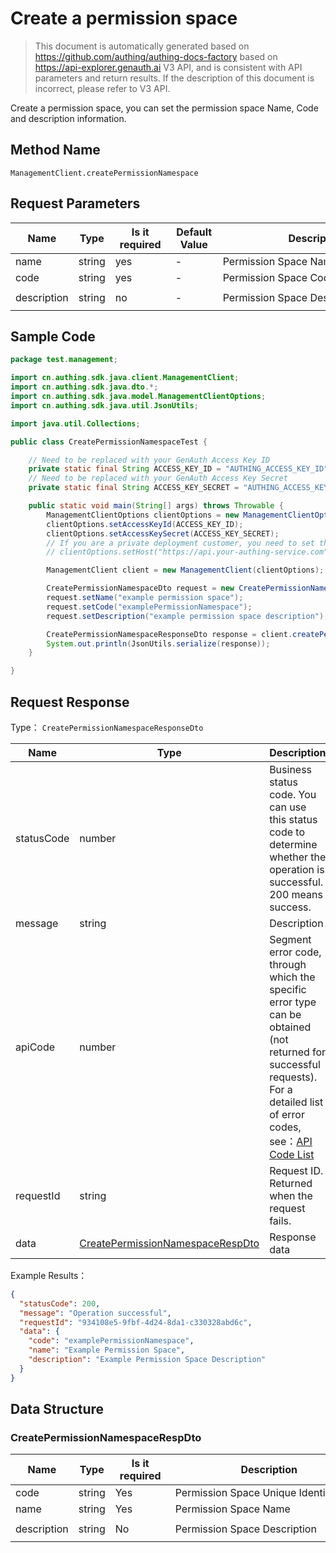 # Create a permission space

<!--
Warning⚠️:
Do not modify this document directly,
https://github.com/Authing/authing-docs-factory
Use this project to generate
-->

<LastUpdated />

> This document is automatically generated based on https://github.com/authing/authing-docs-factory based on https://api-explorer.genauth.ai V3 API, and is consistent with API parameters and return results. If the description of this document is incorrect, please refer to V3 API.

Create a permission space, you can set the permission space Name, Code and description information.

## Method Name

`ManagementClient.createPermissionNamespace`

## Request Parameters

| Name        | Type   | <div style="width:80px">Is it required</div> | <div style="width:60px">Default Value</div> | <div style="width:300px">Description</div> | <div style="width:200px">Example Value</div> |
| ----------- | ------ | -------------------------------------------- | ------------------------------------------- | ------------------------------------------ | -------------------------------------------- |
| name        | string | yes                                          | -                                           | Permission Space Name                      | `Example Permission Space`                   |
| code        | string | yes                                          | -                                           | Permission Space Code                      | `examplePermissionNamespace`                 |
| description | string | no                                           | -                                           | Permission Space Description               | `Example Permission Space Description`       |

## Sample Code

```java
package test.management;

import cn.authing.sdk.java.client.ManagementClient;
import cn.authing.sdk.java.dto.*;
import cn.authing.sdk.java.model.ManagementClientOptions;
import cn.authing.sdk.java.util.JsonUtils;

import java.util.Collections;

public class CreatePermissionNamespaceTest {

    // Need to be replaced with your GenAuth Access Key ID
    private static final String ACCESS_KEY_ID = "AUTHING_ACCESS_KEY_ID";
    // Need to be replaced with your GenAuth Access Key Secret
    private static final String ACCESS_KEY_SECRET = "AUTHING_ACCESS_KEY_SECRET";

    public static void main(String[] args) throws Throwable {
        ManagementClientOptions clientOptions = new ManagementClientOptions();
        clientOptions.setAccessKeyId(ACCESS_KEY_ID);
        clientOptions.setAccessKeySecret(ACCESS_KEY_SECRET);
        // If you are a private deployment customer, you need to set the GenAuth service domain name
        // clientOptions.setHost("https://api.your-authing-service.com");

        ManagementClient client = new ManagementClient(clientOptions);

        CreatePermissionNamespaceDto request = new CreatePermissionNamespaceDto();
        request.setName("example permission space");
        request.setCode("examplePermissionNamespace");
        request.setDescription("example permission space description");

        CreatePermissionNamespaceResponseDto response = client.createPermissionNamespace(request);
        System.out.println(JsonUtils.serialize(response));
    }

}
```

## Request Response

Type： `CreatePermissionNamespaceResponseDto`

| Name       | Type                                                                             | Description                                                                                                                                                                                                                                                                                                                                       |
| ---------- | -------------------------------------------------------------------------------- | ------------------------------------------------------------------------------------------------------------------------------------------------------------------------------------------------------------------------------------------------------------------------------------------------------------------------------------------------- |
| statusCode | number                                                                           | Business status code. You can use this status code to determine whether the operation is successful. 200 means success.                                                                                                                                                                                                                           |
| message    | string                                                                           | Description                                                                                                                                                                                                                                                                                                                                       |
| apiCode    | number                                                                           | Segment error code, through which the specific error type can be obtained (not returned for successful requests). For a detailed list of error codes, see：[API Code List](https://api-explorer.genauth.ai/?tag=group/%E5%BC%80%E5%8F%91%E5%87%86%E5%A4%87#tag/%E5%BC%80%E5%8F%91%E5%87%86%E5%A4%87/%E9%94%99%E8%AF%AF%E5%A4%84%E7%90%86/apiCode) |
| requestId  | string                                                                           | Request ID. Returned when the request fails.                                                                                                                                                                                                                                                                                                      |
| data       | <a href="#CreatePermissionNamespaceRespDto">CreatePermissionNamespaceRespDto</a> | Response data                                                                                                                                                                                                                                                                                                                                     |

Example Results：

```json
{
  "statusCode": 200,
  "message": "Operation successful",
  "requestId": "934108e5-9fbf-4d24-8da1-c330328abd6c",
  "data": {
    "code": "examplePermissionNamespace",
    "name": "Example Permission Space",
    "description": "Example Permission Space Description"
  }
}
```

## Data Structure

### <a id="CreatePermissionNamespaceRespDto"></a> CreatePermissionNamespaceRespDto

| Name        | Type   | <div style="width:80px">Is it required</div> | <div style="width:300px">Description</div> | <div style="width:200px">Example Value</div> |
| ----------- | ------ | -------------------------------------------- | ------------------------------------------ | -------------------------------------------- |
| code        | string | Yes                                          | Permission Space Unique Identifier         | `examplePermissionNamespace`                 |
| name        | string | Yes                                          | Permission Space Name                      | `Example Permission Space`                   |
| description | string | No                                           | Permission Space Description               | `Example Permission Space Description`       |
